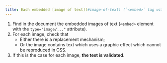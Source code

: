 ```yaml
---
title: Each embedded [image of text](#image-of-text) (`<embed>` tag with the `type="image/..."` attribute) [conveying information](#image-conveying-information), in the absence of a [replacement mechanism](#replacement-mechanism), must if possible be replaced by [styled text](#styled-text). Is this rule respected (excluding special cases)?
---
```


1. Find in the document the embedded images of text (`<embed>` element with the `type="image/..."` attribute).
2. For each image, check that
   - Either there is a replacement mechanism;
   - Or the image contains text which uses a graphic effect which cannot be reproduced in CSS.
3. If this is the case for each image, **the test is validated**.
